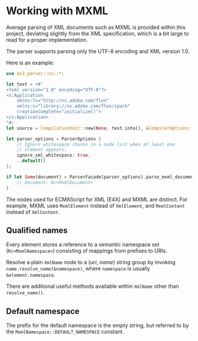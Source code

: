 # Working with MXML

Average parsing of XML documents such as MXML is provided within this project, deviating slightly from the XML specification, which is a bit large to read for a proper implementation.

The parser supports parsing only the UTF-8 encoding and XML version 1.0.

Here is an example:

```rust
use as3_parser::ns::*;

let text = r#"
<?xml version="1.0" encoding="UTF-8"?>
<s:Application
    xmlns:fx="http://ns.adobe.com/flex"
    xmlns:s="library://ns.adobe.com/flex/spark"
    creationComplete="initialize()">
</s:Application>
"#;
let source = CompilationUnit::new(None, text.into(), &CompilerOptions::default());

let parser_options = ParserOptions {
    // Ignore whitespace chunks in a node list when at least one
    // element appears.
    ignore_xml_whitespace: true,
    ..default()
};

if let Some(document) = ParserFacade(parser_options).parse_mxml_document(&source) {
    // document: Rc<MxmlDocument>
}
```

The nodes used for ECMAScript for XML (E4X) and MXML are distinct. For example, MXML uses `MxmlElement` instead of `XmlElement`, and `MxmlContent` instead of `XmlContent`.

## Qualified names

Every element stores a reference to a semantic namespace set (`Rc<MxmlNamespace>`) consisting of mappings from prefixes to URIs.

Resolve a plain `XmlName` node to a (*uri*, *name*) string group by invoking `name.resolve_name(&namespace)`, where `namespace` is usually `&element.namespace`.

There are additional useful methods available within `XmlName` other than `resolve_name()`.

## Default namespace

The prefix for the default namespace is the empty string, but referred to by the `MxmlNamespace::DEFAULT_NAMESPACE` constant.